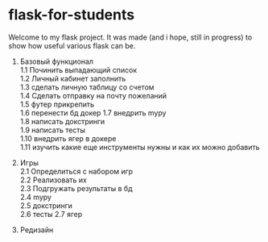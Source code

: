 # flask-for-students
Welcome to my flask project.
It was made (and i hope, still in progress) to show how useful various flask can be.

1. Базовый функционал  
1.1 Починить выпадающий список  
1.2 Личный кабинет заполнить   
1.3 сделать личную таблицу со счетом  
1.4 Сделать отправку на почту пожеланий  
1.5 футер прикрепить  
1.6 перенести бд докер
1.7 внедрить mypy  
1.8 написать докстринги  
1.9 написать тесты  
1.10 внедрить ягер в докере  
1.11 изучить какие еще инструменты нужны и как их можно добавить  

2. Игры  
2.1 Определиться с набором игр  
2.2 Реализовать их  
2.3 Подгружать результаты в бд  
2.4 mypy  
2.5 докстринги  
2.6 тесты
2.7 ягер

3. Редизайн
